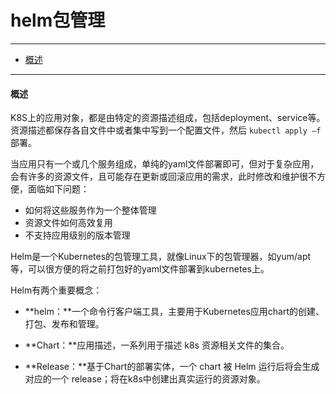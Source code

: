# helm包管理
---

- [概述](#概述)


---


#### 概述

K8S上的应用对象，都是由特定的资源描述组成，包括deployment、service等。资源描述都保存各自文件中或者集中写到一个配置文件，然后 `kubectl apply –f` 部署。

当应用只有一个或几个服务组成，单纯的yaml文件部署即可，但对于复杂应用，会有许多的资源文件，且可能存在更新或回滚应用的需求，此时修改和维护很不方便，面临如下问题：

+ 如何将这些服务作为一个整体管理
+ 资源文件如何高效复用
+ 不支持应用级别的版本管理

Helm是一个Kubernetes的包管理工具，就像Linux下的包管理器，如yum/apt等，可以很方便的将之前打包好的yaml文件部署到kubernetes上。

Helm有两个重要概念：

- **helm：**一个命令行客户端工具，主要用于Kubernetes应用chart的创建、打包、发布和管理。

- **Chart：**应用描述，一系列用于描述 k8s 资源相关文件的集合。
- **Release：**基于Chart的部署实体，一个 chart 被 Helm 运行后将会生成对应的一个 release；将在k8s中创建出真实运行的资源对象。

